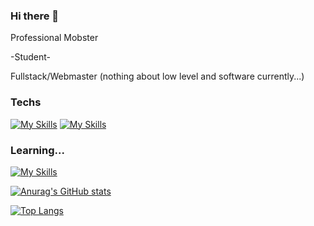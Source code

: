 ### Hi there 👋

Professional Mobster

-Student-

Fullstack/Webmaster (nothing about low level and software currently...)

### Techs
[![My Skills](https://skills.thijs.gg/icons?i=html,css,js,ts,nodejs)](https://skills.thijs.gg)
[![My Skills](https://skills.thijs.gg/icons?i=react,node)](https://skills.thijs.gg)

### Learning...
[![My Skills](https://skills.thijs.gg/icons?i=py,c)](https://skills.thijs.gg)

[![Anurag's GitHub stats](https://github-readme-stats.vercel.app/api?username=SerjeiMikailov&theme=dracula)](https://github.com/anuraghazra/github-readme-stats)

[![Top Langs](https://github-readme-stats.vercel.app/api/top-langs/?username=SerjeiMikailov&layout=compact&theme=dracula&langs_count=10)](https://github.com/anuraghazra/github-readme-stats)
